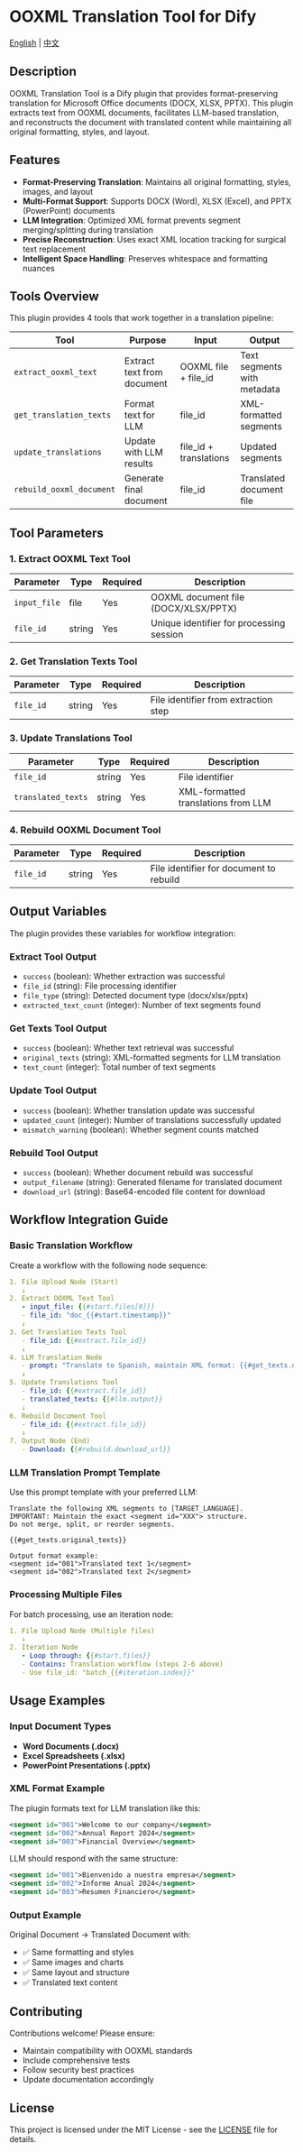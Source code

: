 # OOXML Translation Tool for Dify

[English](README.md) | [中文](README_zh.md)

## Description

OOXML Translation Tool is a Dify plugin that provides format-preserving translation for Microsoft Office documents (DOCX, XLSX, PPTX). This plugin extracts text from OOXML documents, facilitates LLM-based translation, and reconstructs the document with translated content while maintaining all original formatting, styles, and layout.

## Features

- **Format-Preserving Translation**: Maintains all original formatting, styles, images, and layout
- **Multi-Format Support**: Supports DOCX (Word), XLSX (Excel), and PPTX (PowerPoint) documents
- **LLM Integration**: Optimized XML format prevents segment merging/splitting during translation
- **Precise Reconstruction**: Uses exact XML location tracking for surgical text replacement
- **Intelligent Space Handling**: Preserves whitespace and formatting nuances

## Tools Overview

This plugin provides 4 tools that work together in a translation pipeline:

| Tool | Purpose | Input | Output |
|------|---------|-------|--------|
| `extract_ooxml_text` | Extract text from document | OOXML file + file_id | Text segments with metadata |
| `get_translation_texts` | Format text for LLM | file_id | XML-formatted segments |
| `update_translations` | Update with LLM results | file_id + translations | Updated segments |
| `rebuild_ooxml_document` | Generate final document | file_id | Translated document file |

## Tool Parameters

### 1. Extract OOXML Text Tool

| Parameter | Type | Required | Description |
|-----------|------|----------|-------------|
| `input_file` | file | Yes | OOXML document file (DOCX/XLSX/PPTX) |
| `file_id` | string | Yes | Unique identifier for processing session |

### 2. Get Translation Texts Tool

| Parameter | Type | Required | Description |
|-----------|------|----------|-------------|
| `file_id` | string | Yes | File identifier from extraction step |

### 3. Update Translations Tool

| Parameter | Type | Required | Description |
|-----------|------|----------|-------------|
| `file_id` | string | Yes | File identifier |
| `translated_texts` | string | Yes | XML-formatted translations from LLM |

### 4. Rebuild OOXML Document Tool

| Parameter | Type | Required | Description |
|-----------|------|----------|-------------|
| `file_id` | string | Yes | File identifier for document to rebuild |

## Output Variables

The plugin provides these variables for workflow integration:

### Extract Tool Output
- `success` (boolean): Whether extraction was successful
- `file_id` (string): File processing identifier  
- `file_type` (string): Detected document type (docx/xlsx/pptx)
- `extracted_text_count` (integer): Number of text segments found

### Get Texts Tool Output  
- `success` (boolean): Whether text retrieval was successful
- `original_texts` (string): XML-formatted segments for LLM translation
- `text_count` (integer): Total number of text segments

### Update Tool Output
- `success` (boolean): Whether translation update was successful
- `updated_count` (integer): Number of translations successfully updated
- `mismatch_warning` (boolean): Whether segment counts matched

### Rebuild Tool Output
- `success` (boolean): Whether document rebuild was successful
- `output_filename` (string): Generated filename for translated document
- `download_url` (string): Base64-encoded file content for download

## Workflow Integration Guide

### Basic Translation Workflow

Create a workflow with the following node sequence:

```yaml
1. File Upload Node (Start)
   ↓
2. Extract OOXML Text Tool
   - input_file: {{#start.files[0]}}
   - file_id: "doc_{{#start.timestamp}}"
   ↓
3. Get Translation Texts Tool  
   - file_id: {{#extract.file_id}}
   ↓
4. LLM Translation Node
   - prompt: "Translate to Spanish, maintain XML format: {{#get_texts.original_texts}}"
   ↓
5. Update Translations Tool
   - file_id: {{#extract.file_id}}
   - translated_texts: {{#llm.output}}
   ↓
6. Rebuild Document Tool
   - file_id: {{#extract.file_id}}
   ↓
7. Output Node (End)
   - Download: {{#rebuild.download_url}}
```

### LLM Translation Prompt Template

Use this prompt template with your preferred LLM:

```
Translate the following XML segments to [TARGET_LANGUAGE].
IMPORTANT: Maintain the exact <segment id="XXX"> structure.
Do not merge, split, or reorder segments.

{{#get_texts.original_texts}}

Output format example:
<segment id="001">Translated text 1</segment>
<segment id="002">Translated text 2</segment>
```

### Processing Multiple Files

For batch processing, use an iteration node:

```yaml
1. File Upload Node (Multiple files)
   ↓
2. Iteration Node
   - Loop through: {{#start.files}}
   - Contains: Translation workflow (steps 2-6 above)
   - Use file_id: "batch_{{#iteration.index}}"
```

## Usage Examples

### Input Document Types
- **Word Documents (.docx)**
- **Excel Spreadsheets (.xlsx)**
- **PowerPoint Presentations (.pptx)**

### XML Format Example

The plugin formats text for LLM translation like this:

```xml
<segment id="001">Welcome to our company</segment>
<segment id="002">Annual Report 2024</segment>
<segment id="003">Financial Overview</segment>
```

LLM should respond with the same structure:

```xml
<segment id="001">Bienvenido a nuestra empresa</segment>
<segment id="002">Informe Anual 2024</segment>
<segment id="003">Resumen Financiero</segment>
```

### Output Example

Original Document → Translated Document with:
- ✅ Same formatting and styles
- ✅ Same images and charts
- ✅ Same layout and structure
- ✅ Translated text content

## Contributing

Contributions welcome! Please ensure:
- Maintain compatibility with OOXML standards
- Include comprehensive tests
- Follow security best practices
- Update documentation accordingly

## License

This project is licensed under the MIT License - see the [LICENSE](LICENSE) file for details.